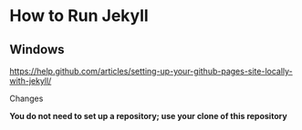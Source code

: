 # How to Run Jekyll
## Windows

https://help.github.com/articles/setting-up-your-github-pages-site-locally-with-jekyll/

Changes

**You do not need to set up a repository; use your clone of this repository**
